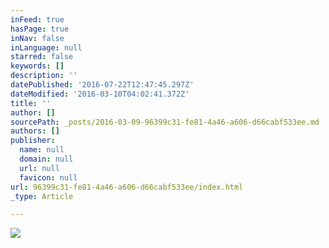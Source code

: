 ```yaml
---
inFeed: true
hasPage: true
inNav: false
inLanguage: null
starred: false
keywords: []
description: ''
datePublished: '2016-07-22T12:47:45.297Z'
dateModified: '2016-03-10T04:02:41.372Z'
title: ''
author: []
sourcePath: _posts/2016-03-09-96399c31-fe81-4a46-a606-d66cabf533ee.md
authors: []
publisher:
  name: null
  domain: null
  url: null
  favicon: null
url: 96399c31-fe81-4a46-a606-d66cabf533ee/index.html
_type: Article

---
```

![](https://s3-us-west-2.amazonaws.com/the-grid-img/p/02093f0776cd1b52e350f7a81be99b9be9639207.jpg)
